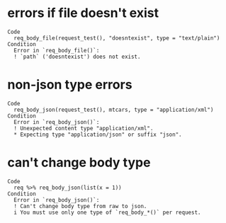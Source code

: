 # errors if file doesn't exist

    Code
      req_body_file(request_test(), "doesntexist", type = "text/plain")
    Condition
      Error in `req_body_file()`:
      ! `path` ('doesntexist') does not exist.

# non-json type errors

    Code
      req_body_json(request_test(), mtcars, type = "application/xml")
    Condition
      Error in `req_body_json()`:
      ! Unexpected content type "application/xml".
      * Expecting type "application/json" or suffix "json".

# can't change body type

    Code
      req %>% req_body_json(list(x = 1))
    Condition
      Error in `req_body_json()`:
      ! Can't change body type from raw to json.
      i You must use only one type of `req_body_*()` per request.

